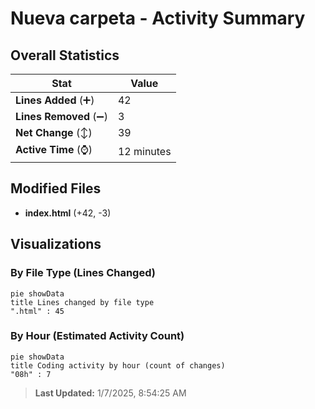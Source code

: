 # Nueva carpeta - Activity Summary 

## Overall Statistics

| Stat                   | Value                                                             |
| ---------------------- | ----------------------------------------------------------------- |
| **Lines Added** (➕)   | 42                                          |
| **Lines Removed** (➖) | 3                                        |
| **Net Change** (↕)    | 39                |
| **Active Time** (⌚)   | 12 minutes |


## Modified Files
- **index.html** (+42, -3)

## Visualizations

### By File Type (Lines Changed)

```mermaid
pie showData
title Lines changed by file type
".html" : 45
```

### By Hour (Estimated Activity Count)

```mermaid
pie showData
title Coding activity by hour (count of changes)
"08h" : 7
```


> **Last Updated:** 1/7/2025, 8:54:25 AM